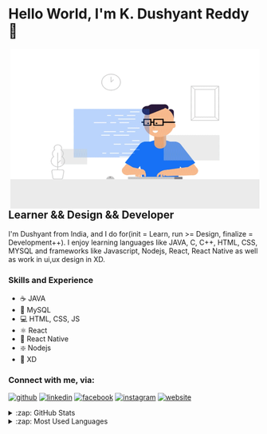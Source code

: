 # Hello World, I'm K. Dushyant Reddy 👋

 <img align="right" alt="GIF" src="https://github.com/Dushyant029/Dushyant029/blob/main/developer.gif?raw=true  " width="500" height="320" />

## Learner && Design && Developer  

I'm Dushyant from India, and I do for(init = Learn, run >= Design, finalize = Development++). I enjoy learning languages like JAVA, C, C++, HTML, CSS, MYSQL and frameworks like Javascript, Nodejs, React, React Native as well as work in ui,ux design in XD.

### Skills and Experience
* ☕ JAVA
* 🐬 MySQL
* 💻 HTML, CSS, JS
* ⚛ React
* 📱 React Native
* ❇️ Nodejs
* 🎨 XD


### Connect with me, via:
[<img src='https://cdn.jsdelivr.net/npm/simple-icons@3.0.1/icons/github.svg' alt='github' width='26px'>](https://github.com/Dushyant029)     [<img src='https://cdn.jsdelivr.net/npm/simple-icons@3.0.1/icons/linkedin.svg' alt='linkedin' width='26px'>](https://www.linkedin.com/in/k-dushyant-reddy-060234165/)     [<img src='https://cdn.jsdelivr.net/npm/simple-icons@3.0.1/icons/facebook.svg' alt='facebook' width='26px'>](https://www.facebook.com/Dushyant-Reddy/100005478945548)     [<img src='https://cdn.jsdelivr.net/npm/simple-icons@3.0.1/icons/instagram.svg' alt='instagram' width='26px'>](https://www.instagram.com/dushi_hrx/)     [<img src='https://cdn.jsdelivr.net/npm/simple-icons@3.0.1/icons/icloud.svg' alt='website' width='26px'>](http://kdushyantreddy.me/)


<details>
  <summary>:zap: GitHub Stats</summary>

  <img align="left" alt="Dushyant's GitHub Stats" src="https://github-readme-stats.vercel.app/api?username=Dushyant029&show_icons=true&hide_border=true" />

</details>

<details>
  <summary>:zap: Most Used Languages</summary>

<img align="left" alt="Dushyant's GitHub Top Languages" src="https://github-readme-stats.vercel.app/api/top-langs/?username=Dushyant029" />

</details>
